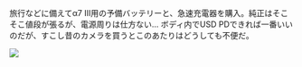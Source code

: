 旅行などに備えてα7 III用の予備バッテリーと、急速充電器を購入。純正はそこそこ値段が張るが、電源周りは仕方ない... ボディ内でUSD PDできれば一番いいのだが、すこし昔のカメラを買うとこのあたりはどうしても不便だ。

![](https://photos.old.apkas.net/medium/202402/20240206-094244.webp)
